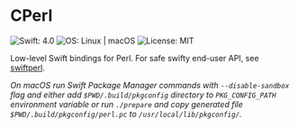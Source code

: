 # CPerl

![Swift: 4.0](https://img.shields.io/badge/Swift-4.0-orange.svg)
![OS: Linux | macOS](https://img.shields.io/badge/OS-Linux%20%7C%20macOS-brightgreen.svg)
![License: MIT](https://img.shields.io/badge/License-MIT-blue.svg)

Low-level Swift bindings for Perl.
For safe swifty end-user API, see [swiftperl](https://github.com/my-mail-ru/swiftperl).

*On macOS run Swift Package Manager commands with `--disable-sandbox` flag
and either add `$PWD/.build/pkgconfig` directory to `PKG_CONFIG_PATH`
environment variable or run `./prepare` and copy generated file
`$PWD/.build/pkgconfig/perl.pc` to `/usr/local/lib/pkgconfig/`.*
